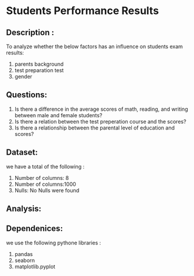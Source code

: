 # Students Performance Results
## Description : 
To analyze whether the below factors has an influence on students exam results:
1. parents background
2. test preparation test
3. gender
 
## Questions:
1. Is there a difference in the average scores of math, reading, and writing between male and female students?
2. Is there a relation between the test preperation course and the scores?
3. Is there a relationship between the parental level of education and scores?

## Dataset:
we have a total of the following :
1. Number of columns: 8
2. Number of columns:1000
3. Nulls: No Nulls were found

## Analysis:

## Dependenices:
we use the following pythone libraries :
1. pandas
2. seaborn
3. matplotlib.pyplot
